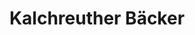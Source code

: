 ---
title: "Kalchreuther Bäcker"
url: /nuernberg/kalchreuther-baecker-ostendstrasse/
shop: Bäckerei
---